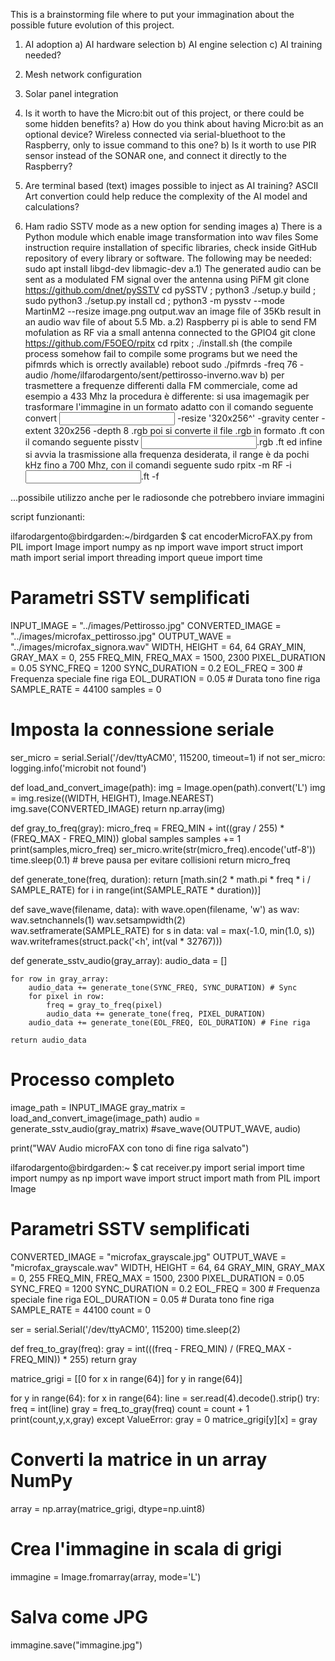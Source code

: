 This is a brainstorming file where to put your immagination about the possible future evolution of this project.

1) AI adoption
    a) AI hardware selection
    b) AI engine selection
    c) AI training needed?

2) Mesh network configuration

3) Solar panel integration

4) Is it worth to have the Micro:bit out of this project, or there could be some hidden benefits?
    a) How do you think about having Micro:bit as an optional device? Wireless connected via serial-bluethoot to the Raspberry, only to issue command to this one? 
    b) Is it worth to use PIR sensor instead of the SONAR one, and connect it directly to the Raspberry?

5) Are terminal based (text) images possible to inject as AI training? ASCII Art convertion could help reduce the complexity of the AI model and calculations?

6) Ham radio SSTV mode as a new option for sending images
    a) There is a Python module which enable image transformation into wav files
       Some instruction require installation of specific libraries, check inside GitHub repository of every library or software.
       The following may be needed: sudo apt install libgd-dev libmagic-dev
       a.1)
           The generated audio can be sent as a modulated FM signal over the antenna using PiFM 
           git clone https://github.com/dnet/pySSTV
           cd pySSTV ; python3 ./setup.y build ; sudo python3 ./setup.py install
           cd <where images are> ; python3 -m pysstv --mode MartinM2 --resize image.png output.wav 
           an image file of 35Kb result in an audio wav file of about 5.5 Mb.
       a.2) Raspberry pi is able to send FM mofulation as RF via a small antenna connected to the GPIO4
       git clone https://github.com/F5OEO/rpitx
       cd rpitx ; ./install.sh (the compile process somehow fail to compile some programs but we need the pifmrds which is orrectly available)
       reboot
       sudo ./pifmrds -freq 76 -audio /home/ilfarodargento/sent/pettirosso-inverno.wav
    b) per trasmettere a frequenze differenti dalla FM commerciale, come ad esempio a 433 Mhz la procedura è differente:
       si usa imagemagik per trasformare l'immagine in un formato adatto con il comando seguente
       convert <input> -resize '320x256^' -gravity center -extent 320x256 -depth 8 <output>.rgb
       poi si converte il file .rgb in formato .ft con il comando seguente
       pisstv <input>.rgb <output>.ft
       ed infine si avvia la trasmissione alla frequenza desiderata, il range è da pochi kHz fino a 700 Mhz, con il comandi seguente
       sudo rpitx -m RF -i <input>.ft -f <frequency in KHz>
       
...possibile utilizzo anche per le radiosonde che potrebbero inviare immagini
        
script funzionanti:

ilfarodargento@birdgarden:~/birdgarden $ cat encoderMicroFAX.py
from PIL import Image
import numpy as np
import wave
import struct
import math
import serial
import threading
import queue
import time

# Parametri SSTV semplificati
INPUT_IMAGE = "../images/Pettirosso.jpg"
CONVERTED_IMAGE = "../images/microfax_pettirosso.jpg"
OUTPUT_WAVE = "../images/microfax_signora.wav"
WIDTH, HEIGHT = 64, 64
GRAY_MIN, GRAY_MAX = 0, 255
FREQ_MIN, FREQ_MAX = 1500, 2300
PIXEL_DURATION = 0.05
SYNC_FREQ = 1200
SYNC_DURATION = 0.2
EOL_FREQ = 300          # Frequenza speciale fine riga
EOL_DURATION = 0.05     # Durata tono fine riga
SAMPLE_RATE = 44100
samples = 0

# Imposta la connessione seriale
ser_micro = serial.Serial('/dev/ttyACM0', 115200, timeout=1)
if not ser_micro:
    logging.info('microbit not found')

def load_and_convert_image(path):
    img = Image.open(path).convert('L')
    img = img.resize((WIDTH, HEIGHT), Image.NEAREST)
    img.save(CONVERTED_IMAGE)
    return np.array(img)

def gray_to_freq(gray):
    micro_freq = FREQ_MIN + int((gray / 255) * (FREQ_MAX - FREQ_MIN))
    global samples
    samples += 1
    print(samples,micro_freq)
    ser_micro.write(str(micro_freq).encode('utf-8'))
    time.sleep(0.1)  # breve pausa per evitare collisioni
    return micro_freq

def generate_tone(freq, duration):
    return [math.sin(2 * math.pi * freq * i / SAMPLE_RATE) for i in range(int(SAMPLE_RATE * duration))]

def save_wave(filename, data):
    with wave.open(filename, 'w') as wav:
        wav.setnchannels(1)
        wav.setsampwidth(2)
        wav.setframerate(SAMPLE_RATE)
        for s in data:
            val = max(-1.0, min(1.0, s))
            wav.writeframes(struct.pack('<h', int(val * 32767)))

def generate_sstv_audio(gray_array):
    audio_data = []

    for row in gray_array:
        audio_data += generate_tone(SYNC_FREQ, SYNC_DURATION) # Sync
        for pixel in row:
            freq = gray_to_freq(pixel)
            audio_data += generate_tone(freq, PIXEL_DURATION)
        audio_data += generate_tone(EOL_FREQ, EOL_DURATION) # Fine riga

    return audio_data

# Processo completo
image_path = INPUT_IMAGE
gray_matrix = load_and_convert_image(image_path)
audio = generate_sstv_audio(gray_matrix)
#save_wave(OUTPUT_WAVE, audio)

print("WAV Audio microFAX con tono di fine riga salvato")





ilfarodargento@birdgarden:~ $ cat receiver.py
import serial
import time
import numpy as np
import wave
import struct
import math
from PIL import Image

# Parametri SSTV semplificati
CONVERTED_IMAGE = "microfax_grayscale.jpg"
OUTPUT_WAVE = "microfax_grayscale.wav"
WIDTH, HEIGHT = 64, 64
GRAY_MIN, GRAY_MAX = 0, 255
FREQ_MIN, FREQ_MAX = 1500, 2300
PIXEL_DURATION = 0.05
SYNC_FREQ = 1200
SYNC_DURATION = 0.2
EOL_FREQ = 300          # Frequenza speciale fine riga
EOL_DURATION = 0.05     # Durata tono fine riga
SAMPLE_RATE = 44100
count = 0

ser = serial.Serial('/dev/ttyACM0', 115200)
time.sleep(2)

def freq_to_gray(freq):
    gray = int(((freq - FREQ_MIN) / (FREQ_MAX - FREQ_MIN)) * 255)
    return gray

matrice_grigi = [[0 for x in range(64)] for y in range(64)]

for y in range(64):
    for x in range(64):
        line = ser.read(4).decode().strip()
        try:
            freq = int(line)
            gray = freq_to_gray(freq)
            count = count + 1
            print(count,y,x,gray)
        except ValueError:
            gray = 0
        matrice_grigi[y][x] = gray

# Converti la matrice in un array NumPy
array = np.array(matrice_grigi, dtype=np.uint8)

# Crea l'immagine in scala di grigi
immagine = Image.fromarray(array, mode='L')

# Salva come JPG
immagine.save("immagine.jpg")
